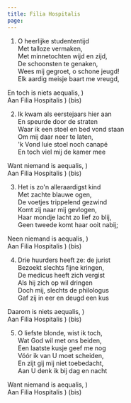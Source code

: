 ```yaml
---
title: Filia Hospitalis
page: 
---  
```


1. O heerlijke studententijd  
Met talloze vermaken,  
Met minnetochten wijd en zijd,  
De schoonsten te genaken,  
Wees mij gegroet, o schone jeugd!  
Elk aardig meisje baart me vreugd,  


En toch is niets aequalis, )  
Aan Filia Hospitalis       ) (bis)  


2. Ik kwam als eerstejaars hier aan  
En speurde door de straten  
Waar ik een stoel en bed vond staan  
Om mij daar neer te laten,  
'k Vond luie stoel noch canapé  
En toch viel mij de kamer mee  


Want niemand is aequalis, )  
Aan Filia Hospitalis      ) (bis)  


3. Het is zo'n alleraardigst kind  
Met zachte blauwe ogen,  
De voetjes trippelend gezwind  
Komt zij naar mij gevlogen,  
Haar mondje lacht zo lief zo blij,  
Geen tweede komt haar ooit nabij;  


Neen niemand is aequalis, )  
Aan Filia Hospitalis      ) (bis)  


4. Drie huurders heeft ze: de jurist  
Bezoekt slechts fijne kringen,  
De medicus heeft zich vergist  
Als hij zich op wil dringen  
Doch mij, slechts de philologus  
Gaf zij in eer en deugd een kus  


Daarom is niets aequalis, )  
Aan Filia Hospitalis      ) (bis)  


5. O liefste blonde, wist ik toch,  
Wat God wil met ons beiden,  
Een laatste kusje geef me nog  
Vóór ik van U moet scheiden,  
En zijt gij mij niet toebedacht,  
Aan U denk ik bij dag en nacht  


Want niemand is aequalis, )  
Aan Filia Hospitalis      ) (bis)  